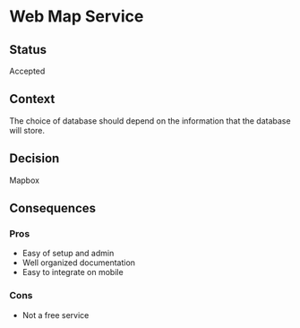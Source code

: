 # Web Map Service

## Status

Accepted

## Context

The choice of database should depend on the information that the database will store.

## Decision

Mapbox

## Consequences

### Pros

- Easy of setup and admin
- Well organized documentation
- Easy to integrate on mobile

### Cons

- Not a free service
